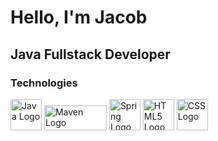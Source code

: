 <h1>Hello, I'm Jacob</h1>
<h2>Java Fullstack Developer</h2>
<h3>Technologies</h3>
<div>
 <img style="height: 50px; width: 50px;" alt="Java Logo" src="https://upload.wikimedia.org/wikipedia/en/3/30/Java_programming_language_logo.svg">
 <img style="height: 40px; width: 100px;" alt="Maven Logo" src="https://maven.apache.org/images/maven-logo-white-on-black.purevec.svg">
 <img style="height: 50px; width: 50px;" alt="Spring Logo" src="https://upload.wikimedia.org/wikipedia/commons/thumb/7/79/Spring_Boot.svg/1024px-Spring_Boot.svg.png">
 <img style="height: 50px; width: 50px;" alt="HTML5 Logo" src="https://upload.wikimedia.org/wikipedia/commons/thumb/6/61/HTML5_logo_and_wordmark.svg/1920px-HTML5_logo_and_wordmark.svg.png">
 <img style="height: 50px; width: 50px;" alt="CSS Logo" src="https://upload.wikimedia.org/wikipedia/commons/thumb/d/d5/CSS3_logo_and_wordmark.svg/1452px-CSS3_logo_and_wordmark.svg.png">
</div>


<!--
**JacobLars/JacobLars** is a ✨ _special_ ✨ repository because its `README.md` (this file) appears on your GitHub profile.

Here are some ideas to get you started:

- 🔭 I’m currently working on ...
- 🌱 I’m currently learning ...
- 👯 I’m looking to collaborate on ...
- 🤔 I’m looking for help with ...
- 💬 Ask me about ...
- 📫 How to reach me: ...
- 😄 Pronouns: ...
- ⚡ Fun fact: ...
-->
